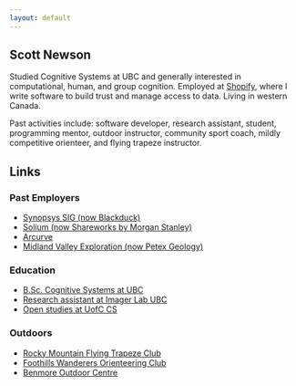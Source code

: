 ```yaml
---
layout: default
---
```


## Scott Newson
Studied Cognitive Systems at UBC and generally interested in computational, human, and group cognition. Employed at [Shopify](https://www.shopify.com), where I write software to build trust and manage access to data. Living in western Canada.

Past activities include: software developer, research assistant, student, programming mentor, outdoor instructor, community sport coach, mildly competitive orienteer, and flying trapeze instructor.

## Links
### Past Employers
* [Synopsys SIG (now Blackduck)](https://www.blackduck.com)
* [Solium (now Shareworks by Morgan Stanley)](https://www.shareworks.com/)
* [Arcurve](https://www.arcurve.com/)
* [Midland Valley Exploration (now Petex Geology)](https://www.petex.com/pe-geology/)

### Education
* [B.Sc. Cognitive Systems at UBC](https://cogsys.ubc.ca/)
* [Research assistant at Imager Lab UBC](http://www.cs.ubc.ca/labs/imager/imager.php)
* [Open studies at UofC CS](https://science.ucalgary.ca/computer-science)

### Outdoors
* [Rocky Mountain Flying Trapeze Club](https://www.rockymountaintrapeze.ca/)
* [Foothills Wanderers Orienteering Club](https://orienteeringcalgary.ca/)
* [Benmore Outdoor Centre](https://www.experienceoutdoors.org.uk/outdoor-learning-scotland)
